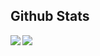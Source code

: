 

## Github Stats

<!--<img src="https://github-readme-stats.vercel.app/api?username=pb-wd027&show_icons=true&count_private=true&hide_border=true&border_color" align="left" />-->
<img src="https://github-readme-stats.vercel.app/api?username=pb-wd027&show_icons=true&count_private=true&border_color" align="left" />
<img src="https://github-readme-stats.vercel.app/api/top-langs/?username=pb-wd027&layout=compact&theme=vision-friendly" align="left" /> 



<!--
### Hi there 👋


**pb-wd027/pb-wd027** is a ✨ _special_ ✨ repository because its `README.md` (this file) appears on your GitHub profile.

Here are some ideas to get you started:

- 🔭 I’m currently working on ...
- 🌱 I’m currently learning ...
- 👯 I’m looking to collaborate on ...
- 🤔 I’m looking for help with ...
- 💬 Ask me about ...
- 📫 How to reach me: ...
- 😄 Pronouns: ...
- ⚡ Fun fact: ...
-->
